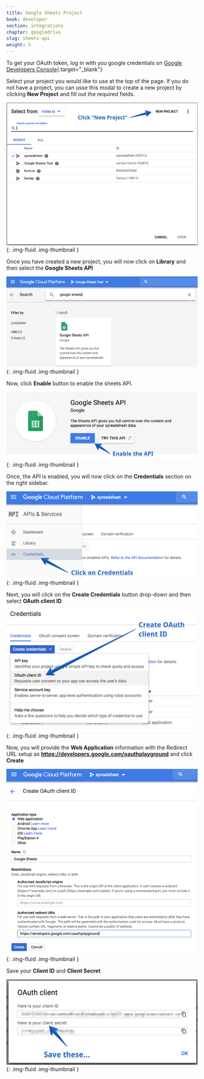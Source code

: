 ```yaml
---
title: Google Sheets Project
book: developer
section: integrations
chapter: googledrive
slug: sheets-api
weight: 5
---
```


To get your OAuth token, log in with you google credentials on [Google Developers Console](https://console.developers.google.com/){:target="_blank"}
 
Select your project you would like to use at the top of the page. If you do not have a project, you can usse this modal to create a new project by clicking **New Project** and fill out the required fields.

![](/assets/img/integrations/google/new-project.png){: .img-fluid .img-thumbnail }

Once you have created a new project, you will now click on **Library** and then select the **Google Sheets API** 

![](/assets/img/integrations/google/search-google-sheets.png){: .img-fluid .img-thumbnail }

Now, click **Enable** button to enable the sheets API.

![](/assets/img/integrations/google/sheets-enable.png){: .img-fluid .img-thumbnail }

Once, the API is enabled, you will now click on the **Credentials** section on the right sidebar.

![](/assets/img/integrations/google/sheets-credentials.png){: .img-fluid .img-thumbnail }

Next, you will click on the **Create Credentials** button drop-down and then select **OAuth client ID**

![](/assets/img/integrations/google/sheets-oauth-create.png){: .img-fluid .img-thumbnail }

Now, you will provide the **Web Application** information with the Redirect URL setup as **https://developers.google.com/oauthplayground** and click **Create**

![](/assets/img/integrations/google/sheets-oauth-web-client.png){: .img-fluid .img-thumbnail }

Save your **Client ID** and **Client Secret**

![](/assets/img/integrations/google/sheets-creds.png){: .img-fluid .img-thumbnail }

